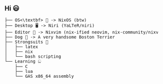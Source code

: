 ## Hi 😃
<pre>
├── <textbf>OS<\textbf> 🐧 -> NixOS (btw) 
├── Desktop 🖥️ -> Niri (YaLTeR/niri)
├── Editor 📓 -> Nixvim (nix-ified neovim, nix-community/nixvim)
├── Dog 🐶 -> A very handsome Boston Terrier
├── Strongsuits 🦾
│   ├── latex
│   ├── nix
│   └── bash scripting
└── Learning ඞ
    ├── C
    ├── lua
    └── GAS x86_64 assembly

</pre>
